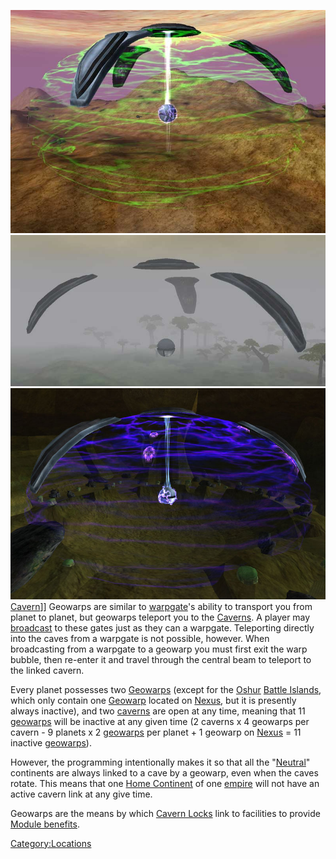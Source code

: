 ![](images/Activegeo.jpg "fig:Activegeo.jpg")
![](images/Inactivegeo.jpg "fig:Inactivegeo.jpg")
![](images/Caverngeo.jpg "fig:Caverngeo.jpg") [Cavern](Cavern "wikilink")\]\]
Geowarps are similar to [warpgate](warpgate "wikilink")'s ability to
transport you from planet to planet, but geowarps teleport you to the
[Caverns](Caverns "wikilink"). A player may
[broadcast](broadcast "wikilink") to these gates just as they can a
warpgate. Teleporting directly into the caves from a warpgate is not
possible, however. When broadcasting from a warpgate to a geowarp you
must first exit the warp bubble, then re-enter it and travel through the
central beam to teleport to the linked cavern.

Every planet possesses two [Geowarps](Geowarp "wikilink") (except for
the [Oshur](Oshur "wikilink") [Battle
Islands](Battle_Islands "wikilink"), which only contain one
[Geowarp](Geowarp "wikilink") located on [Nexus](Nexus "wikilink"), but
it is presently always inactive), and two [caverns](caverns "wikilink")
are open at any time, meaning that 11 [geowarps](geowarp "wikilink")
will be inactive at any given time (2 caverns x 4 geowarps per cavern -
9 planets x 2 [geowarps](geowarp "wikilink") per planet + 1 geowarp on
[Nexus](Nexus "wikilink") = 11 inactive [geowarps](geowarp "wikilink")).

However, the programming intentionally makes it so that all the
"[Neutral](Neutral_Continent "wikilink")" continents are always linked
to a cave by a geowarp, even when the caves rotate. This means that one
[Home Continent](Home_Continent "wikilink") of one
[empire](empire "wikilink") will not have an active cavern link at any
give time.

Geowarps are the means by which [Cavern Locks](Cavern_Lock "wikilink")
link to facilities to provide [Module
benefits](Module_benefit "wikilink").

[Category:Locations](Category:Locations "wikilink")
